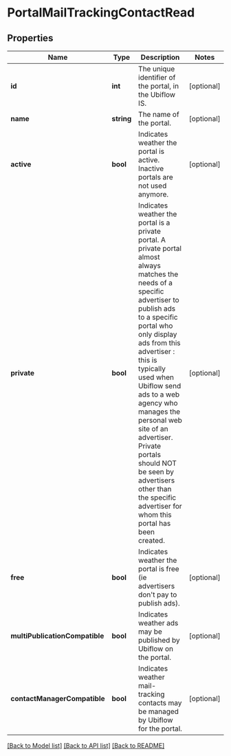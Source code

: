 # PortalMailTrackingContactRead

## Properties
Name | Type | Description | Notes
------------ | ------------- | ------------- | -------------
**id** | **int** | The unique identifier of the portal, in the Ubiflow IS. | [optional] 
**name** | **string** | The name of the portal. | [optional] 
**active** | **bool** | Indicates weather the portal is active. Inactive portals are not used anymore. | [optional] 
**private** | **bool** | Indicates weather the portal is a private portal.  A private portal almost always matches the needs of a specific advertiser to publish ads to a specific portal who only display ads from this advertiser : this is typically used when Ubiflow send ads to a web agency who manages the personal web site of an advertiser.  Private portals should NOT be seen by advertisers other than the specific advertiser for whom this portal has been created. | [optional] 
**free** | **bool** | Indicates weather the portal is free (ie advertisers don&#x27;t pay to publish ads). | [optional] 
**multiPublicationCompatible** | **bool** | Indicates weather ads may be published by Ubiflow on the portal. | [optional] 
**contactManagerCompatible** | **bool** | Indicates weather mail-tracking contacts may be managed by Ubiflow for the portal. | [optional] 

[[Back to Model list]](../../README.md#documentation-for-models) [[Back to API list]](../../README.md#documentation-for-api-endpoints) [[Back to README]](../../README.md)


